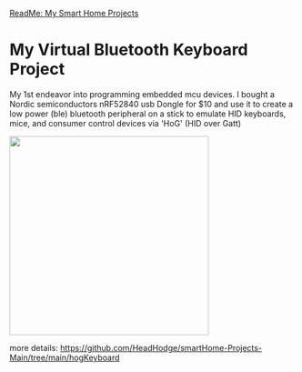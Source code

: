 [ReadMe: My Smart Home Projects](https://github.com/HeadHodge/smartHome-Projects-Main/blob/main/README.md)

# **My Virtual Bluetooth Keyboard Project**

My 1st endeavor into programming embedded mcu devices. I bought a Nordic semiconductors nRF52840 usb Dongle for $10 and use it to create a low power (ble) bluetooth peripheral on a stick to emulate HID keyboards, mice, and consumer control devices via 'HoG' (HID over Gatt)

<img src="https://www.rutronik.com/fileadmin//Rutronik/News/Knowledge/Produktmeldungen/09_SEP18-Nordic_Dongle_SOURCE_NORDIC.jpg" width="350">

more details: https://github.com/HeadHodge/smartHome-Projects-Main/tree/main/hogKeyboard


